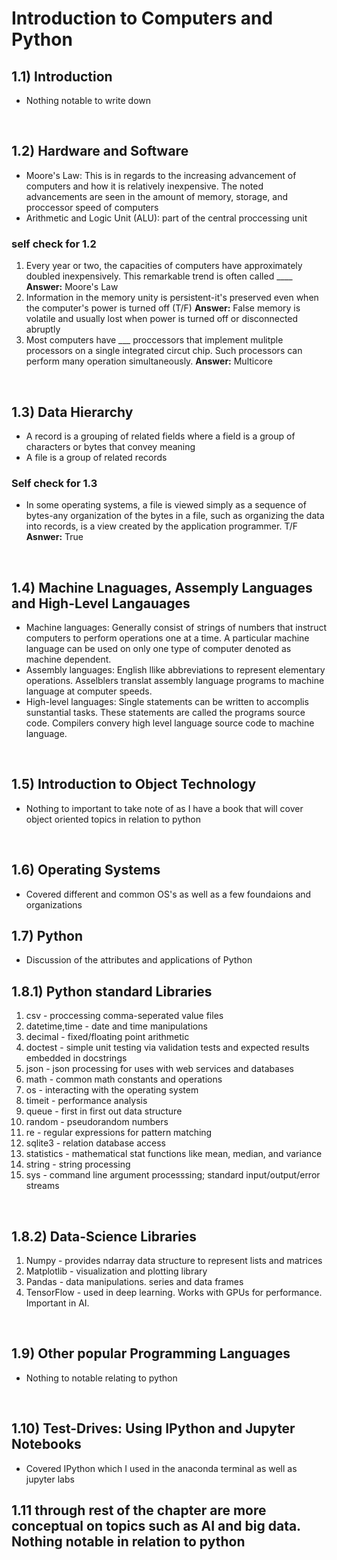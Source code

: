# Introduction to Computers and Python

## 1.1) Introduction
- Nothing notable to write down

<br>

## 1.2) Hardware and Software
- Moore's Law: This is in regards to the increasing advancement of computers and how it is relatively inexpensive. The noted advancements are seen in the amount of memory, storage, and proccessor speed of computers
- Arithmetic and Logic Unit (ALU): part of the central proccessing unit

### self check for 1.2
1. Every year or two, the capacities of computers have approximately doubled inexpensively. This remarkable trend is often called ____      **Answer:** Moore's Law
2. Information in the memory unity is persistent-it's preserved even when the computer's power is turned off (T/F)      **Answer:** False memory is volatile and usually lost when power is turned off or disconnected abruptly
3. Most computers have ___ proccessors that implement mulitple processors on a single integrated circut chip. Such processors can perform many operation simultaneously.        **Answer:** Multicore

<br>

## 1.3) Data Hierarchy
- A record is a grouping of related fields where a field is a group of characters or bytes that convey meaning
- A file is a group of related records

### Self check for 1.3
- In some operating systems, a file is viewed simply as a sequence of bytes-any organization of the bytes in a file, such as organizing the data into records, is a view created by the application programmer. T/F     **Asnwer:** True

<br>

## 1.4) Machine Lnaguages, Assemply Languages and High-Level Langauages
- Machine languages: Generally consist of strings of numbers that instruct computers to perform operations one at a time. A particular machine language can be used on only one type of computer denoted as machine dependent.
- Assembly languages: English llike abbreviations to represent elementary operations. Asselblers translat assembly language programs to machine language at computer speeds.
- High-level languages: Single statements can be written to accomplis sunstantial tasks. These statements are called the programs source code. Compilers convery high level language source code to machine language.

<br>

## 1.5) Introduction to Object Technology
- Nothing to important to take note of as I have a book that will cover object oriented topics in relation to python

<br>

## 1.6) Operating Systems
- Covered different and common OS's as well as a few foundaions and organizations

## 1.7) Python
- Discussion of the attributes and applications of Python

## 1.8.1) Python standard Libraries
1. csv - proccessing comma-seperated value files
2. datetime,time - date and time manipulations
3. decimal - fixed/floating point arithmetic
4. doctest - simple unit testing via validation tests and expected results embedded in docstrings
5. json - json processing for uses with web services and databases
6. math - common math constants and operations
7. os - interacting with the operating system
8. timeit - performance analysis
9. queue - first in first out data structure
10. random - pseudorandom numbers
11. re -  regular expressions for pattern matching
12. sqlite3 - relation database access
13. statistics - mathematical stat functions like mean, median, and variance
14. string - string processing
15. sys - command line argument processsing; standard input/output/error streams

<br>

## 1.8.2) Data-Science Libraries
1. Numpy - provides ndarray data structure to represent lists and matrices
2. Matplotlib - visualization and plotting library
3. Pandas - data manipulations. series and data frames
4. TensorFlow - used in deep learning. Works with GPUs for performance. Important in AI.

<br>

## 1.9) Other popular Programming Languages
- Nothing to notable relating to python

<br>

## 1.10) Test-Drives: Using IPython and Jupyter Notebooks
- Covered IPython which I used in the anaconda terminal as well as jupyter labs

## 1.11 through rest of the chapter are more conceptual on topics such as AI and big data. Nothing notable in relation to python